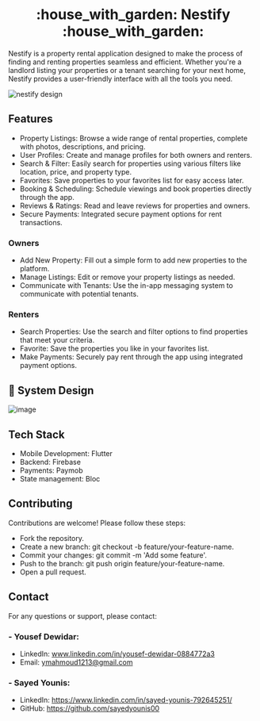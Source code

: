 <div align="center">
  <h1>:house_with_garden: Nestify :house_with_garden:</h1>
</div>

Nestify is a property rental application designed to make the process of finding and renting properties seamless and efficient. Whether you're a landlord listing your properties or a tenant searching for your next home, Nestify provides a user-friendly interface with all the tools you need.

![nestify design](https://github.com/user-attachments/assets/2efbb048-877f-4da7-bff5-beb31372fd84)
## Features
- Property Listings: Browse a wide range of rental properties, complete with photos, descriptions, and pricing.
- User Profiles: Create and manage profiles for both owners and renters.
- Search & Filter: Easily search for properties using various filters like location, price, and property type.
- Favorites: Save properties to your favorites list for easy access later.
- Booking & Scheduling: Schedule viewings and book properties directly through the app.
- Reviews & Ratings: Read and leave reviews for properties and owners.
- Secure Payments: Integrated secure payment options for rent transactions.

  
### Owners
- Add New Property: Fill out a simple form to add new properties to the platform.
- Manage Listings: Edit or remove your property listings as needed.
- Communicate with Tenants: Use the in-app messaging system to communicate with potential tenants.
  
### Renters
- Search Properties: Use the search and filter options to find properties that meet your criteria.
- Favorite: Save the properties you like in your favorites list.
- Make Payments: Securely pay rent through the app using integrated payment options.

## :art: System Design
![image](https://github.com/user-attachments/assets/45b23e79-d91c-42fa-9d9f-7375f0c6c3bd)

## Tech Stack
- Mobile Development: Flutter
- Backend: Firebase
- Payments: Paymob
- State management: Bloc

## Contributing
Contributions are welcome! Please follow these steps:

- Fork the repository.
- Create a new branch: git checkout -b feature/your-feature-name.
- Commit your changes: git commit -m 'Add some feature'.
- Push to the branch: git push origin feature/your-feature-name.
- Open a pull request.

## Contact
For any questions or support, please contact:

### - Yousef Dewidar:
  - LinkedIn: www.linkedin.com/in/yousef-dewidar-0884772a3
  - Email: ymahmoud1213@gmail.com

### - Sayed Younis:
- LinkedIn: https://www.linkedin.com/in/sayed-younis-792645251/
- GitHub: https://github.com/sayedyounis00

